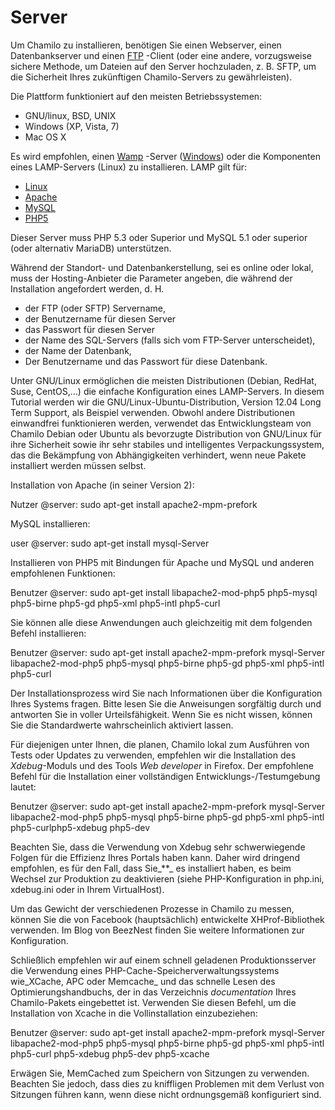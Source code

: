 # Server

Um Chamilo zu installieren, benötigen Sie einen Webserver, einen Datenbankserver und einen [FTP](http://fr.wikipedia.org/wiki/File_Transfer_Protocol) -Client \(oder eine andere, vorzugsweise sichere Methode, um Dateien auf den Server hochzuladen, z. B. SFTP, um die Sicherheit Ihres zukünftigen Chamilo-Servers zu gewährleisten\).

Die Plattform funktioniert auf den meisten Betriebssystemen:

* GNU/linux, BSD, UNIX
* Windows \(XP, Vista, 7\)
* Mac OS X

Es wird empfohlen, einen [Wamp](http://fr.wikipedia.org/wiki/WAMP) -Server \([Windows](http://fr.wikipedia.org/wiki/Microsoft_Windows)\) oder die Komponenten eines LAMP-Servers \(Linux\) zu installieren. LAMP gilt für:

* [Linux](http://fr.wikipedia.org/wiki/Linux)
* [Apache](http://fr.wikipedia.org/wiki/Apache_HTTP_Server)
* [MySQL](http://fr.wikipedia.org/wiki/MySQL)
* [PHP5](http://fr.wikipedia.org/wiki/PHP)

Dieser Server muss PHP 5.3 oder Superior und MySQL 5.1 oder superior \(oder alternativ MariaDB\) unterstützen.

Während der Standort- und Datenbankerstellung, sei es online oder lokal, muss der Hosting-Anbieter die Parameter angeben, die während der Installation angefordert werden, d. H.

* der FTP \(oder SFTP\) Servername,
* der Benutzername für diesen Server
* das Passwort für diesen Server
* der Name des SQL-Servers \(falls sich vom FTP-Server unterscheidet\),
* der Name der Datenbank,
* Der Benutzername und das Passwort für diese Datenbank.

Unter GNU/Linux ermöglichen die meisten Distributionen \(Debian, RedHat, Suse, CentOS,...\) die einfache Konfiguration eines LAMP-Servers. In diesem Tutorial werden wir die GNU/Linux-Ubuntu-Distribution, Version 12.04 Long Term Support, als Beispiel verwenden. Obwohl andere Distributionen einwandfrei funktionieren werden, verwendet das Entwicklungsteam von Chamilo Debian oder Ubuntu als bevorzugte Distribution von GNU/Linux für ihre Sicherheit sowie ihr sehr stabiles und intelligentes Verpackungssystem, das die Bekämpfung von Abhängigkeiten verhindert, wenn neue Pakete installiert werden müssen selbst.

Installation von Apache \(in seiner Version 2\):

Nutzer @server: sudo apt-get install apache2-mpm-prefork

MySQL installieren:

user @server: sudo apt-get install mysql-Server

Installieren von PHP5 mit Bindungen für Apache und MySQL und anderen empfohlenen Funktionen:

Benutzer @server: sudo apt-get install libapache2-mod-php5 php5-mysql php5-birne php5-gd php5-xml php5-intl php5-curl

Sie können alle diese Anwendungen auch gleichzeitig mit dem folgenden Befehl installieren:

Benutzer @server: sudo apt-get install apache2-mpm-prefork mysql-Server libapache2-mod-php5 php5-mysql php5-birne php5-gd php5-xml php5-intl php5-curl

Der Installationsprozess wird Sie nach Informationen über die Konfiguration Ihres Systems fragen. Bitte lesen Sie die Anweisungen sorgfältig durch und antworten Sie in voller Urteilsfähigkeit. Wenn Sie es nicht wissen, können Sie die Standardwerte wahrscheinlich aktiviert lassen.

Für diejenigen unter Ihnen, die planen, Chamilo lokal zum Ausführen von Tests oder Updates zu verwenden, empfehlen wir die Installation des _Xdebug_-Moduls und des Tools _Web developer_ in Firefox. Der empfohlene Befehl für die Installation einer vollständigen Entwicklungs-/Testumgebung lautet:

Benutzer @server: sudo apt-get install apache2-mpm-prefork mysql-Server libapache2-mod-php5 php5-mysql php5-birne php5-gd php5-xml php5-intl php5-curlphp5-xdebug php5-dev

Beachten Sie, dass die Verwendung von Xdebug sehr schwerwiegende Folgen für die Effizienz Ihres Portals haben kann. Daher wird dringend empfohlen, es für den Fall, dass Sie_\*\*_ es installiert haben, es beim Wechsel zur Produktion zu deaktivieren \(siehe PHP-Konfiguration in php.ini, xdebug.ini oder in Ihrem VirtualHost\).

Um das Gewicht der verschiedenen Prozesse in Chamilo zu messen, können Sie die von Facebook \(hauptsächlich\) entwickelte XHProf-Bibliothek verwenden. Im Blog von BeezNest finden Sie weitere Informationen zur Konfiguration.

Schließlich empfehlen wir auf einem schnell geladenen Produktionsserver die Verwendung eines PHP-Cache-Speicherverwaltungssystems wie_XCache, APC oder Memcache_ und das schnelle Lesen des Optimierungshandbuchs, der in das Verzeichnis _documentation_ Ihres Chamilo-Pakets eingebettet ist. Verwenden Sie diesen Befehl, um die Installation von Xcache in die Vollinstallation einzubeziehen:

Benutzer @server: sudo apt-get install apache2-mpm-prefork mysql-Server libapache2-mod-php5 php5-mysql php5-birne php5-gd php5-xml php5-intl php5-curl php5-xdebug php5-dev php5-xcache

Erwägen Sie, MemCached zum Speichern von Sitzungen zu verwenden. Beachten Sie jedoch, dass dies zu kniffligen Problemen mit dem Verlust von Sitzungen führen kann, wenn diese nicht ordnungsgemäß konfiguriert sind.

